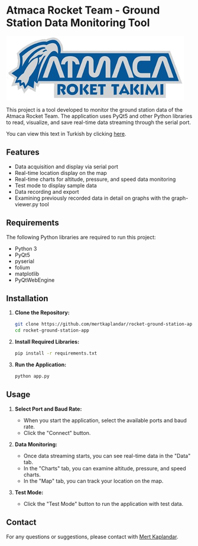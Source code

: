 # Atmaca Rocket Team - Ground Station Data Monitoring Tool

![Logo](resources/logo.png)

This project is a tool developed to monitor the ground station data of the Atmaca Rocket Team. The application uses PyQt5 and other Python libraries to read, visualize, and save real-time data streaming through the serial port.

You can view this text in Turkish by clicking [here](README_TR.md).

## Features

- Data acquisition and display via serial port
- Real-time location display on the map
- Real-time charts for altitude, pressure, and speed data monitoring
- Test mode to display sample data
- Data recording and export
- Examining previously recorded data in detail on graphs with the graph-viewer.py tool

## Requirements

The following Python libraries are required to run this project:

- Python 3
- PyQt5
- pyserial
- folium
- matplotlib
- PyQtWebEngine

## Installation

1. **Clone the Repository:**

    ```sh
    git clone https://github.com/mertkaplandar/rocket-ground-station-app.git
    cd rocket-ground-station-app
    ```

2. **Install Required Libraries:**

    ```sh
    pip install -r requirements.txt
    ```

3. **Run the Application:**

    ```sh
    python app.py
    ```

## Usage

1. **Select Port and Baud Rate:**
   - When you start the application, select the available ports and baud rate.
   - Click the "Connect" button.

2. **Data Monitoring:**
   - Once data streaming starts, you can see real-time data in the "Data" tab.
   - In the "Charts" tab, you can examine altitude, pressure, and speed charts.
   - In the "Map" tab, you can track your location on the map.

3. **Test Mode:**
   - Click the "Test Mode" button to run the application with test data.


## Contact

For any questions or suggestions, please contact with [Mert Kaplandar](https://github.com/mertkaplandar).
